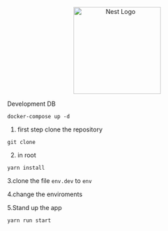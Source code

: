<p align="center">
  <a href="http://nestjs.com/" target="blank"><img src="https://nestjs.com/img/logo-small.svg" width="200" alt="Nest Logo" /></a>
</p>

Development DB

```
docker-compose up -d
```

1. first step clone the repository

```
git clone
```

2. in root

```
yarn install
```

3.clone the file `env.dev` to `env`

4.change the enviroments

5.Stand up the app

```
yarn run start
```
